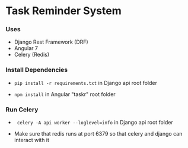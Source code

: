 # Task Reminder System


### Uses

- Django Rest Framework (DRF)
- Angular 7
- Celery (Redis)


### Install Dependencies 

- `pip install -r requirements.txt` in Django api  root folder 

- `npm install` in Angular "taskr" root folder

### Run Celery

- ` celery -A api worker --loglevel=info` in Django api root folder

- Make sure that redis runs at port 6379 so that celery and django can interact with it
